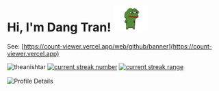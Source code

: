 # Hi, I'm Dang Tran! <img src="https://github.com/dangtranhuu/images/blob/main/frog/gif/zQRCHEK.gif?raw=true"  width="80px" alt="totoro"/>

See: [https://count-viewer.vercel.app/web/github/banner](https://count-viewer.vercel.app)

<a hrref=""><img src="https://komarev.com/ghpvc/?username=theanishtar&label=Profile%20views&color=0e75b6&style=flat" alt="theanishtar" /></a> <!--![](https://count-viewer.vercel.app/api/github/streak?user=theanishtar)-->
<a href="https://count-viewer.vercel.app/api/auth/profile"><img src="https://count-viewer.vercel.app/api/github/streak?user=theanishtar" alt="current streak number"></a>
<a href="https://count-viewer.vercel.app/api/auth/profile" target="_blank"><img src="https://count-viewer.vercel.app/api/github/range?user=theanishtar" alt="current streak range"></a>

<!-- <img align="center" alt="Profile Details" src="https://count-viewer.vercel.app/api/github/banner?user=theanishtar&background=https://github.com/dangtranhuu/banner-profile/blob/main/gif/17.gif?raw=true&tech=vue" /> -->

<img align="center" alt="Profile Details" src="https://count-viewer.vercel.app/api/github/banner?user=theanishtar&background=2&tech=vue" />




